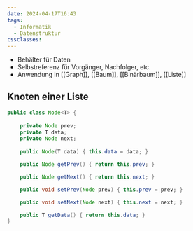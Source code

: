 ```yaml
---
date: 2024-04-17T16:43
tags:
  - Informatik
  - Datenstruktur
cssclasses:
---
```

- Behälter für Daten
- Selbstreferenz für Vorgänger, Nachfolger, etc.
- Anwendung in [[Graph]], [[Baum]], [[Binärbaum]], [[Liste]]

## Knoten einer Liste
```java
public class Node<T> {
	
    private Node prev;
    private T data;
    private Node next;
	    
	public Node(T data) { this.data = data; }

	public Node getPrev() { return this.prev; }

	public Node getNext() {	return this.next; }

	public void setPrev(Node prev) { this.prev = prev; }

	public void setNext(Node next) { this.next = next; }

	public T getData() { return this.data; }
}
```
